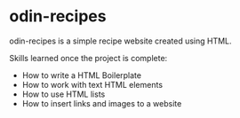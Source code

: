 # odin-recipes
odin-recipes is a simple recipe website created using HTML.

Skills learned once the project is complete:
- How to write a HTML Boilerplate
- How to work with text HTML elements
- How to use HTML lists
- How to insert links and images to a website